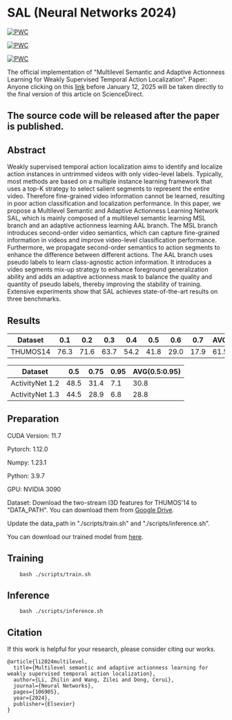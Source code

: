 # SAL (Neural Networks 2024)
[![PWC](https://img.shields.io/endpoint.svg?url=https://paperswithcode.com/badge/multilevel-semantic-and-adaptive-actionness/weakly-supervised-action-localization-on-1)](https://paperswithcode.com/sota/weakly-supervised-action-localization-on-1?p=multilevel-semantic-and-adaptive-actionness)

[![PWC](https://img.shields.io/endpoint.svg?url=https://paperswithcode.com/badge/multilevel-semantic-and-adaptive-actionness/weakly-supervised-action-localization-on-2)](https://paperswithcode.com/sota/weakly-supervised-action-localization-on-2?p=multilevel-semantic-and-adaptive-actionness)

[![PWC](https://img.shields.io/endpoint.svg?url=https://paperswithcode.com/badge/multilevel-semantic-and-adaptive-actionness/weakly-supervised-action-localization-on)](https://paperswithcode.com/sota/weakly-supervised-action-localization-on?p=multilevel-semantic-and-adaptive-actionness)

The official implementation of "Multilevel Semantic and Adaptive Actionness Learning for Weakly Supervised Temporal Action Localization".
Paper: Anyone clicking on this [link](https://authors.elsevier.com/c/1k93s3BBjKrkQR) before January 12, 2025 will be taken directly to the final version of this article on ScienceDirect.

## The source code will be released after the paper is published.

## Abstract
Weakly supervised temporal action localization aims to identify and localize action instances in untrimmed videos with only video-level labels. Typically, most methods are based on a multiple instance learning framework that uses a top-K strategy to select salient segments to represent the entire video. Therefore fine-grained video information cannot be learned, resulting in poor action classification and localization performance. In this paper, we propose a Multilevel Semantic and Adaptive Actionness Learning Network SAL, which is mainly composed of a multilevel semantic learning MSL branch and an adaptive actionness learning AAL branch. The MSL branch introduces second-order video semantics, which can capture fine-grained information in videos and improve video-level classification performance. Furthermore, we propagate second-order semantics to action segments to enhance the difference between different actions. The AAL branch uses pseudo labels to learn class-agnostic action information. It introduces a video segments mix-up strategy to enhance foreground generalization ability and adds an adaptive actionness mask to balance the quality and quantity of pseudo labels, thereby improving the stability of training. Extensive experiments show that SAL achieves state-of-the-art results on three benchmarks.

## Results
|  Dataset         | 0.1 | 0.2 | 0.3 | 0.4 | 0.5 | 0.6 | 0.7| AVG(0.1:0.5) | AVG(0.1:0.7) |
| -----------      | --- | --- | ----| ----| ----| ---| -- | ---- | -----|
| THUMOS14         | 76.3| 71.6| 63.7| 54.2| 41.8| 29.0| 17.9| 61.5| 50.6|

|  Dataset         | 0.5 | 0.75 | 0.95 | AVG(0.5:0.95) |
| -----------      | --- | --- | ----| ----|
| ActivityNet 1.2  | 48.5| 31.4| 7.1 |30.8|
| ActivityNet 1.3  |44.5| 28.9| 6.8| 28.8|

## Preparation
CUDA Version: 11.7

Pytorch: 1.12.0

Numpy: 1.23.1 

Python: 3.9.7

GPU: NVIDIA 3090

Dataset: Download the two-stream I3D features for THUMOS'14 to "DATA_PATH". You can download them from [Google Drive](https://drive.google.com/file/d/1paAv3FsqHtNsDO6M78mj7J3WqVf_CgSG/view?usp=sharing).

Update the data_path in "./scripts/train.sh" and "./scripts/inference.sh".

You can download our trained model from [here](https://pan.baidu.com/s/1lTJ6t7PN_VeVcaM-CwNaYQ?pwd=41s4).

## Training
```
    bash ./scripts/train.sh
```

## Inference
```
    bash ./scripts/inference.sh
```
## Citation
If this work is helpful for your research, please consider citing our works.
```
@article{li2024multilevel,
  title={Multilevel semantic and adaptive actionness learning for weakly supervised temporal action localization},
  author={Li, Zhilin and Wang, Zilei and Dong, Cerui},
  journal={Neural Networks},
  pages={106905},
  year={2024},
  publisher={Elsevier}
}
```
